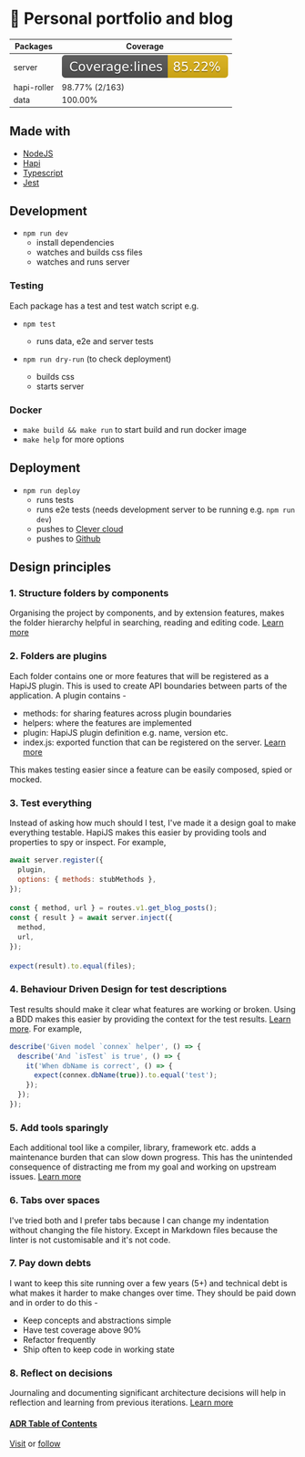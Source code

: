 # :construction_worker: Personal portfolio and blog

| Packages    | Coverage                            |
| ----------- | ----------------------------------- |
| server      | ![server coverage][coverage-server] |
| hapi-roller | 98.77% (2/163)                      |
| data        | 100.00%                             |

## Made with

- [NodeJS][node-green]
- [Hapi][hapijs]
- [Typescript][typescript]
- [Jest][jest]

## Development

- `npm run dev`
  - install dependencies
  - watches and builds css files
  - watches and runs server

### Testing

Each package has a test and test watch script e.g.

- `npm test`

  - runs data, e2e and server tests

- `npm run dry-run` (to check deployment)
  - builds css
  - starts server

### Docker

- `make build && make run` to start build and run docker image
- `make help` for more options

## Deployment

- `npm run deploy`
  - runs tests
  - runs e2e tests (needs development server to be running e.g. `npm run dev`)
  - pushes to [Clever cloud][clever-cloud]
  - pushes to [Github][repo]

## Design principles

### 1. Structure folders by components

Organising the project by components, and by extension features, makes the folder hierarchy helpful in searching, reading and editing code. [Learn more][breakintcomponents]

### 2. Folders are plugins

Each folder contains one or more features that will be registered as a HapiJS plugin. This is used to create API boundaries between parts of the application. A plugin contains -

- methods: for sharing features across plugin boundaries
- helpers: where the features are implemented
- plugin: HapiJS plugin definition e.g. name, version etc.
- index.js: exported function that can be registered on the server. [Learn more][require-modules]

This makes testing easier since a feature can be easily composed, spied or mocked.

### 3. Test everything

Instead of asking how much should I test, I've made it a design goal to make everything testable. HapiJS makes this easier by providing tools and properties to spy or inspect. For example,

```JavaScript
await server.register({
  plugin,
  options: { methods: stubMethods },
});

const { method, url } = routes.v1.get_blog_posts();
const { result } = await server.inject({
  method,
  url,
});

expect(result).to.equal(files);

```

### 4. Behaviour Driven Design for test descriptions

Test results should make it clear what features are working or broken. Using a BDD makes this easier by providing the context for the test results. [Learn more][bdd]. For example,

```JavaScript
describe('Given model `connex` helper', () => {
  describe('And `isTest` is true', () => {
    it('When dbName is correct', () => {
      expect(connex.dbName(true)).to.equal('test');
    });
  });
});
```

### 5. Add tools sparingly

Each additional tool like a compiler, library, framework etc. adds a maintenance burden that can slow down progress. This has the unintended consequence of distracting me from my goal and working on upstream issues. [Learn more][journal]

### 6. Tabs over spaces

I've tried both and I prefer tabs because I can change my indentation without changing the file history. Except in Markdown files because the linter is not customisable and it's not code.

### 7. Pay down debts

I want to keep this site running over a few years (5+) and technical debt is what makes it harder to make changes over time. They should be paid down and in order to do this -

- Keep concepts and abstractions simple
- Have test coverage above 90%
- Refactor frequently
- Ship often to keep code in working state

### 8. Reflect on decisions

Journaling and documenting significant architecture decisions will help in reflection and learning from previous iterations. [Learn more][adr]

#### [ADR Table of Contents][adr-toc]

[Visit][site] or [follow][twitter]

[clever-cloud]: https://www.clever-cloud.com/en/
[repo]: https://github.com/iampeterbanjo/iampeterbanjo.com
[hapijs]: https://hapijs.com
[node-green]: https://node.green/
[site]: https://iampeterbanjo.com
[twitter]: https://twitter.com/dayosuperstar
[breakintcomponents]: https://github.com/goldbergyoni/nodebestpractices/blob/master/sections/projectstructre/breakintcomponents.md
[require-modules]: https://github.com/goldbergyoni/nodebestpractices#-39-require-modules-by-folders-opposed-to-the-files-directly
[bdd]: https://github.com/goldbergyoni/nodebestpractices#-42-include-3-parts-in-each-test-name
[vue]: https://vuejs.org
[adr]: https://www.thoughtworks.com/radar/techniques/lightweight-architecture-decision-records
[adr-toc]: ./packages/docs/adr/README.md
[typescript]: https://www.typescriptlang.org
[jest]: https://jestjs.io
[coverage-server]: ./packages/server/badges/badge-lines.svg
[journal]: ./JOURNAL.md
